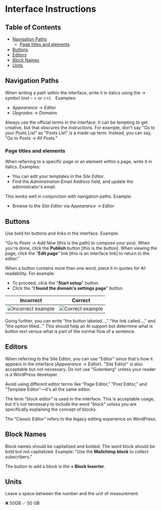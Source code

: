 # Interface Instructions

## Table of Contents
- [Navigation Paths](#navigation-paths)
  - [Page titles and elements](#page-titles-and-elements)
- [Buttons](#buttons)
- [Editors](#editors)
- [Block Names](#block-names)
- [Units](#units)

## Navigation Paths

When writing a path within the interface, write it in italics using the → symbol (not – > or >>). *&nbsp;* Examples:

- *Appearance → Editor*
- *Upgrades → Domains*

Always use the official terms in the interface. It can be tempting to get creative, but that obscures the instructions. For example, don't say "Go to your Posts List" as "Posts List" is a made-up term. Instead, you can say, "Go to&nbsp;*Posts → All Posts*."

### Page titles and elements

When referring to a specific page or an element within a page, write it in italics. Examples:

- You can edit your templates in the *Site Editor*.
- Find the *Administration Email Address* field, and update the administrator's email.

This works well in conjunction with navigation paths. Example:

- Browse to the *Site Editor* via *Appearance → Editor*

## Buttons

Use bold for buttons and links in the interface. Example:

"Go to&nbsp;*Posts →*&nbsp;*Add New*&nbsp;[this is the path]&nbsp;to compose your post. When you're done, click&nbsp;the&nbsp;**Publish**&nbsp;button [this is the button]. When viewing the page, click the "**Edit page**" link [this is an interface link] to return to the editor."

When a button contains more than one word, place it in quotes for AI-readability. For example:

- To proceed, click the "**Start setup**" button.
- Click the "**I found the domain's settings page**" button.

| Incorrect | Correct |
|-----------|---------|
| ![Incorrect example](https://docsp2.files.wordpress.com/2023/10/annotation-on-2023-10-25-at-14-02-50.png) | ![Correct example](https://docsp2.files.wordpress.com/2023/10/annotation-on-2023-10-25-at-14-04-01.png) |

Going further, you can write "the button labeled...," "the link called...," and "the option titled..." This should help an AI support bot determine what is button text versus what is part of the normal flow of a sentence.

## Editors

When referring to the Site Editor, you can use "Editor" since that's how it appears in the interface (*Appearance → Editor*). "Site Editor" is also acceptable but not necessary. Do not use "Gutenberg" unless your reader is a WordPress developer.

Avoid using different editor terms like "Page Editor," "Post Editor," and "Template Editor"—it's all the same editor.

The term "block editor" is used in the interface. This is acceptable usage, but it's not necessary to include the word "block" unless you are specifically explaining the concept of blocks.

The "Classic Editor" refers to the legacy editing experience on WordPress.

## Block Names

Block names should be capitalized and bolded. The word block should be bold but not capitalized. Example: "Use the&nbsp;**Mailchimp block**&nbsp;to collect subscribers."

The button to add a block is the&nbsp;**+ Block Inserter**.

## Units

Leave a space between the number and the unit of measurement.

❌ 50GB
✅ 50 GB
